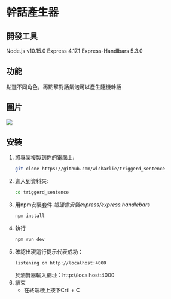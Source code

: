 # 幹話產生器

## 開發工具
Node.js v10.15.0
Express 4.17.1
Express-Handlbars 5.3.0

## 功能
點選不同角色，再點擊對話氣泡可以產生隨機幹話

## 圖片
<img src="https://i.imgur.com/tfvWWU1.png">

## 安裝
1. 將專案複製到你的電腦上:
   ```sh
   git clone https://github.com/wlcharlie/triggerd_sentence
   ```
2. 進入到資料夾:
    ```sh
    cd triggerd_sentence
    ```
3. 用npm安裝套件 *這邊會安裝express/express.handlebars*
   ```sh
   npm install
   ```
4. 執行
   ```sh
   npm run dev
   ```
5. 確認出現這行提示代表成功：
    ```sh
    listening on http://localhost:4000
    ```
    於瀏覽器輸入網址：http://localhost:4000
7. 結束
    * 在終端機上按下Crtl + C